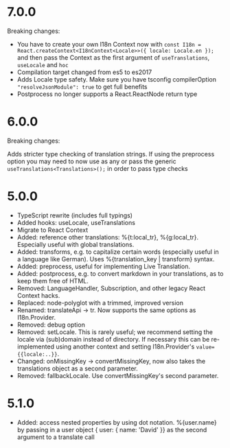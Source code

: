 # 7.0.0

Breaking changes:

- You have to create your own I18n Context now with
  `const I18n = React.createContext<I18nContext<Locale>>({ locale: Locale.en });` and then pass the Context as the first argument of `useTranslations`, `useLocale` and `hoc`
- Compilation target changed from es5 to es2017
- Adds Locale type safety. Make sure you have tsconfig compilerOption `"resolveJsonModule": true` to get full benefits
- Postprocess no longer supports a React.ReactNode return type

# 6.0.0

Breaking changes:

Adds stricter type checking of translation strings. If using the preprocess option you may need to now use as any or pass the generic `useTranslations<Translations>();` in order to pass type checks

# 5.0.0

- TypeScript rewrite (includes full typings)
- Added hooks: useLocale, useTranslations
- Migrate to React Context
- Added: reference other translations: %{t:local_tr}, %{g:local_tr}. Especially useful with global translations.
- Added: transforms, e.g. to capitalize certain words (especially useful in a language like German). Uses %{translation_key | transform} syntax.
- Added: preprocess, useful for implementing Live Translation.
- Added: postprocess, e.g. to convert markdown in your translations, as to keep them free of HTML.
- Removed: LanguageHandler, Subscription, and other legacy React Context hacks.
- Replaced: node-polyglot with a trimmed, improved version
- Renamed: translateApi -> tr. Now supports the same options as I18n.Provider.
- Removed: debug option
- Removed: setLocale. This is rarely useful; we recommend setting the locale via (sub)domain instead of directory. If necessary this can be re-implemented using another context and setting I18n.Provider's `value={{locale:..}}`.
- Changed: onMissingKey -> convertMissingKey, now also takes the translations object as a second parameter.
- Removed: fallbackLocale. Use convertMissingKey's second parameter.

# 5.1.0

- Added: access nested properties by using dot notation. %{user.name} by passing in a user object { user: { name: 'David' }} as the second argument to a translate call
